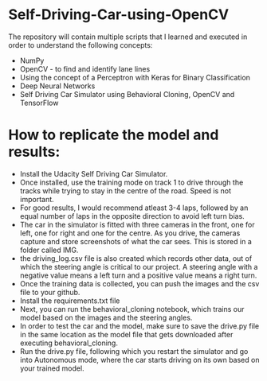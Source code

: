 # Self-Driving-Car-using-OpenCV
The repository will contain multiple scripts that I learned and executed in order to understand the following concepts:
* NumPy
* OpenCV - to find and identify lane lines
* Using the concept of a Perceptron with Keras for Binary Classification
* Deep Neural Networks
* Self Driving Car Simulator using Behavioral Cloning, OpenCV and TensorFlow

# How to replicate the model and results:
* Install the Udacity Self Driving Car Simulator.
* Once installed, use the training mode on track 1 to drive through the tracks while trying to stay in the centre of the road. Speed is not important.
* For good results, I would recommend atleast 3-4 laps, followed by an equal number of laps in the opposite direction to avoid left turn bias.
* The car in the simulator is fitted with three cameras in the front, one for left, one for right and one for the centre. As you drive, the cameras capture and store screenshots of what the car sees. This is stored in a folder called IMG.
* the driving_log.csv file is also created which records other data, out of which the steering angle is critical to our project. A steering angle with a negative value means a left turn and a positive value means a right turn.
* Once the training data is collected, you can push the images and the csv file to your github.
* Install the requirements.txt file
* Next, you can run the behavioral_cloning notebook, which trains our model based on the images and the steering angles.
* In order to test the car and the model, make sure to save the drive.py file in the same location as the model file that gets downloaded after executing behavioral_cloning.
* Run the drive.py file, following which you restart the simulator and go into Autonomous mode, where the car starts driving on its own based on your trained model.

